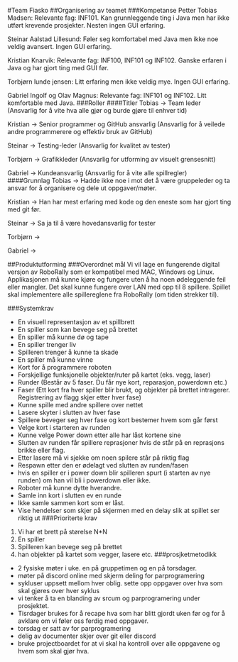 #Team Fiasko
##Organisering av teamet
###Kompetanse
Petter Tobias Madsen:
Relevante fag: INF101. Kan grunnleggende ting i Java men har ikke utført krevende prosjekter. Nesten ingen GUI erfaring.

Steinar Aalstad Lillesund:
Føler seg komfortabel med Java men ikke noe veldig avansert. Ingen GUI erfaring.

Kristian Knarvik:
Relevante fag: INF100, INF101 og INF102. Ganske erfaren i Java og har gjort ting med GUI før.

Torbjørn lunde jensen:
Litt erfaring men ikke veldig mye. Ingen GUI erfaring.

Gabriel Ingolf og Olav Magnus:
Relevante fag: INF101 og INF102. Litt komfortable med Java.
###Roller
####Titler
Tobias -> Team leder (Ansvarlig for å vite hva alle gjør og burde gjøre til enhver tid)

Kristian -> Senior programmer og GitHub ansvarlig (Ansvarlig for å veilede andre programmerere og effektiv bruk av GitHub)

Steinar -> Testing-leder (Ansvarlig for kvalitet av tester)

Torbjørn -> Grafikkleder (Ansvarlig for utforming av visuelt grensesnitt)

Gabriel -> Kundeansvarlig (Ansvarlig for å vite alle spillregler)
####Grunnlag
Tobias -> Hadde ikke noe i mot det å være gruppeleder og ta ansvar for å organisere og dele ut oppgaver/møter.

Kristian -> Han har mest erfaring med kode og den eneste som har gjort ting med git før.

Steinar -> Sa ja til å være hovedansvarlig for tester

Torbjørn -> 

Gabriel -> 

##Produktutforming
###Overordnet mål
Vi vil lage en fungerende digital versjon av RoboRally som er kompatibel med MAC, Windows og Linux.
Applikasjonen må kunne kjøre og fungere uten å ha noen ødeleggende feil eller mangler.
Det skal kunne fungere over LAN med opp til 8 spillere.
Spillet skal implementere alle spillereglene fra RoboRally (om tiden strekker til).

###Systemkrav
* En visuell representasjon av et spillbrett
* En spiller som kan bevege seg på brettet
* En spiller må kunne dø og tape
* En spiller trenger liv 
* Spilleren trenger å kunne ta skade
* En spiller må kunne vinne
* Kort for å programmere roboten 
* Forskjellige funksjonelle objekter/ruter på kartet (eks. vegg, laser)
* Runder (Består av 5 faser. Du får nye kort, reparasjon, powerdown etc.)
* Faser (Ett kort fra hver spiller blir brukt, og objekter på brettet intragerer. Registrering av flagg skjer etter hver fase)
* Kunne spille med andre spillere over nettet
* Lasere skyter i slutten av hver fase
* Spillere beveger seg hver fase og kort bestemer hvem som går først
* Velge kort i starteren av runden
* Kunne velge Power down etter alle har låst kortene sine
* Slutten av runden får spillere reprasjoner hvis de står på en reprasjons brikke eller flag.
* Etter lasere må vi sjekke om noen spilere står på riktig flag
* Respawn etter den er ødelagt ved slutten av runden/fasen
* hvis en spiller er i power down blir spilleren spurt (i starten av nye runden) om han vil bli i powerdown eller ikke.
* Roboter må kunne dytte hverandre.
* Samle inn kort i slutten ev en runde
* Ikke samle sammen kort som er låst.
* Vise hendelser som skjer på skjermen med en delay slik at spillet ser riktig ut
###Prioriterte krav
1. Vi har et brett på størelse N*N
2. En spiller
3. Spilleren kan bevege seg på brettet
4. han objekter på kartet som vegger, lasere etc.
###prosjketmetodikk
 * 2 fysiske møter i uke. en på gruppetimen og en på torsdager. 
 * møter på discord online med skjerm deling for parprogramering
 * sykluser uppsett mellom hver oblig. sette opp oppgaver over hva som skal gjøres over hver syklus
 * vi tenker å ta en blanding av srcum og parprogramering under prosjektet.
 * Tisrdager brukes for å recape hva som har blitt gjordt uken før og for å avklare om vi føler oss ferdig med oppgaver.
 * torsdag er satt av for parprogramering
 * delig av documenter skjer over git eller discord
 * bruke projectboardet for at vi skal ha kontroll over alle oppgavene og hvem som skal gjør hva.
 
 
